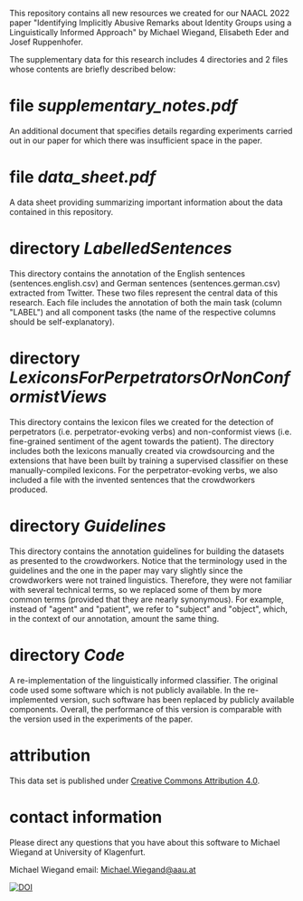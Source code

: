 This repository contains all new resources we created for our NAACL 2022 paper "Identifying Implicitly Abusive Remarks about Identity Groups using a Linguistically Informed Approach" by Michael Wiegand, Elisabeth Eder and Josef Ruppenhofer.

The supplementary data for this research includes 4 directories and 2 files whose contents are briefly described below:

# file *supplementary_notes.pdf*
An additional document that specifies details regarding experiments carried out in our paper for which there was insufficient space in the paper.

# file *data_sheet.pdf*
A data sheet providing summarizing important information about the data contained in this repository.
 
# directory *LabelledSentences*
This directory contains the annotation of the English sentences (sentences.english.csv) and German sentences (sentences.german.csv) extracted from Twitter. These two files represent the central data of this research. Each file includes the annotation of both the main task (column "LABEL") and all component tasks (the name of the respective columns should be self-explanatory).

# directory *LexiconsForPerpetratorsOrNonConformistViews*
This directory contains the lexicon files we created for the detection of perpetrators (i.e. perpetrator-evoking verbs) and non-conformist views (i.e. fine-grained sentiment of the agent towards the patient). 
The directory includes both the lexicons manually created via crowdsourcing and the extensions that have been built by training a supervised classifier on these manually-compiled lexicons.
For the perpetrator-evoking verbs, we also included a file with the invented sentences that the crowdworkers produced.

# directory *Guidelines*
This directory contains the annotation guidelines for building the datasets as presented to the crowdworkers. Notice that the terminology used in the guidelines and the one in the paper may vary slightly since the crowdworkers were not trained linguistics. Therefore, they were not familiar with several technical terms, so we replaced some of them by more common terms (provided that they are nearly synonymous). For example, instead of "agent" and "patient", we refer to "subject" and "object", which, in the context of our annotation, amount the same thing.

# directory *Code*
A re-implementation of the linguistically informed classifier. The original code used some software which is not publicly available. In the re-implemented version, such software has been replaced by publicly available components. Overall, the performance of this version is comparable with the version used in the experiments of the paper.

# attribution
This data set is published under [Creative Commons Attribution 4.0](https://github.com/miwieg/naacl2022_identity_groups/edit/master//LICENSE).

# contact information
Please direct any questions that you have about this software to Michael Wiegand at University of Klagenfurt.

Michael Wiegand email: Michael.Wiegand@aau.at


[![DOI](https://zenodo.org/badge/479702958.svg)](https://zenodo.org/badge/latestdoi/479702958)
